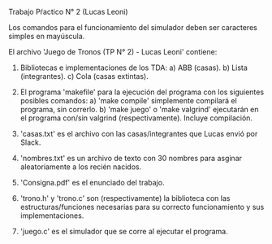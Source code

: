 Trabajo Pŕactico N° 2 (Lucas Leoni)

Los comandos para el funcionamiento del simulador deben ser caracteres simples en mayúscula.

El archivo 'Juego de Tronos (TP N° 2) - Lucas Leoni' contiene:

1) Bibliotecas e implementaciones de los TDA:
    a) ABB (casas).
    b) Lista (integrantes).
    c) Cola (casas extintas).

2) El programa 'makefile' para la ejecución del programa con los siguientes posibles comandos:
    a) 'make compile' simplemente compilará el programa, sin correrlo.
    b) 'make juego' o 'make valgrind' ejecutarán en el programa con/sin valgrind (respectivamente). Incluye compilación.

3) 'casas.txt' es el archivo con las casas/integrantes que Lucas envió por Slack.

4) 'nombres.txt' es un archivo de texto con 30 nombres para asginar aleatoriamente a los recién nacidos.

5) 'Consigna.pdf' es el enunciado del trabajo.

6) 'trono.h' y 'trono.c' son (respectivamente) la biblioteca con las estructuras/funciones necesarias para su
    correcto funcionamiento y sus implementaciones.

7) 'juego.c' es el simulador que se corre al ejecutar el programa.
